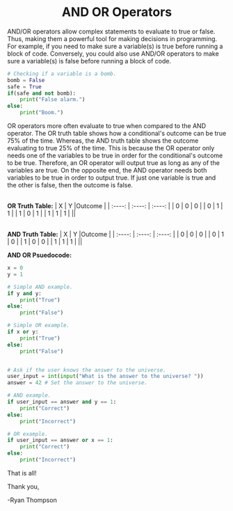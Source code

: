 <h1 style="text-align: center;">AND OR Operators</h1>
AND/OR operators allow complex statements to evaluate to true or false. 
Thus, making them a powerful tool for making decisions in programming. 
For example, if you need to make sure a variable(s) is true before running 
a block of code. Conversely, you could also use AND/OR operators to make 
sure a variable(s) is false before running a block of code. 

```py
# Checking if a variable is a bomb. 
bomb = False 
safe = True
if(safe and not bomb):
    print("False alarm.")
else:
    print("Boom.") 
```

OR operators more often evaluate to true when compared to the AND 
operator. The OR truth table shows how a conditional's outcome can
be true 75% of the time. Whereas, the AND truth table shows the 
outcome evaluating to true 25% of the time. This is because the OR
operator only needs one of the variables to be true in order for the 
conditional's outcome to be true. Therefore, an OR operator will output
true as long as any of the variables are true. On the opposite end, the 
AND operator needs both variables to be true in order to output true. If
just one variable is true and the other is false, then the outcome is 
false.

&nbsp;  
__OR Truth Table:__
|   X    |   Y    |Outcome |
| :----: | :----: | :----: |
|   0    |   0    |  0     |
|   0    |   1    |  1     |
|   1    |   0    |  1     |
|   1    |   1    |  1     |
||  

&nbsp;  
__AND Truth Table:__
|   X    |   Y    |Outcome |
| :----: | :----: | :----: |
|   0    |   0    |  0     |
|   0    |   1    |  0     |
|   1    |   0    |  0     |
|   1    |   1    |  1     |
||

__AND OR Psuedocode:__

```py
x = 0
y = 1

# Simple AND example.
if y and y:
    print("True")
else:
    print("False")

# Simple OR example.
if x or y:
    print("True")
else:
    print("False")


# Ask if the user knows the answer to the universe.
user_input = int(input("What is the answer to the universe? ")) 
answer = 42 # Set the answer to the universe.

# AND example.
if user_input == answer and y == 1:
    print("Correct")
else:
    print("Incorrect")

# OR example.
if user_input == answer or x == 1:
    print("Correct")
else:
    print("Incorrect")
```

That is all!

Thank you,

-Ryan Thompson